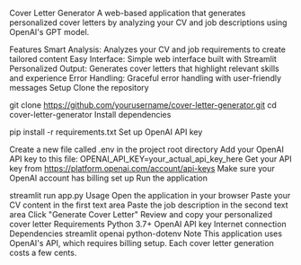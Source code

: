 Cover Letter Generator
A web-based application that generates personalized cover letters by analyzing your CV and job descriptions using OpenAI's GPT model.

Features
Smart Analysis: Analyzes your CV and job requirements to create tailored content
Easy Interface: Simple web interface built with Streamlit
Personalized Output: Generates cover letters that highlight relevant skills and experience
Error Handling: Graceful error handling with user-friendly messages
Setup
Clone the repository

git clone https://github.com/yourusername/cover-letter-generator.git
cd cover-letter-generator
Install dependencies

pip install -r requirements.txt
Set up OpenAI API key

Create a new file called .env in the project root directory
Add your OpenAI API key to this file:
OPENAI_API_KEY=your_actual_api_key_here
Get your API key from https://platform.openai.com/account/api-keys
Make sure your OpenAI account has billing set up
Run the application

streamlit run app.py
Usage
Open the application in your browser
Paste your CV content in the first text area
Paste the job description in the second text area
Click "Generate Cover Letter"
Review and copy your personalized cover letter
Requirements
Python 3.7+
OpenAI API key
Internet connection
Dependencies
streamlit
openai
python-dotenv
Note
This application uses OpenAI's API, which requires billing setup. Each cover letter generation costs a few cents.

